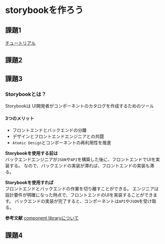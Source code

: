 # storybookを作ろう
## 課題1
[チュートリアル](https://reactjs.org/tutorial/tutorial.html)

## 課題2

## 課題3
### Storybookとは？
Storybookは UI開発者がコンポーネントのカタログを作成するためのツール

#### 3つのメリット
- フロントエンドとバックエンドの分離
- デザインとフロントエンドエンジニアとの共闘
- `Atomic Design`とコンポーネントの再利用性を推進

**Storybookを使用する前は**  
バックエンドエンジニアが`JSON`や`API`を構築した後に、フロントエンドでUIを実装する。
なので、バックエンドの実装が滞れば、フロントエンドの実装も滞る。

**Storybookを使用すれば**  
フロントエンドとバックエンドの作業を切り離すことができる。
エンジニアは設計要件が明確になった時点で、フロントエンドのUIを実装することができます。
バックエンドの実装が完了すると、コンポーネントは`API`や`JSON`を受け取る。


**参考文献**
[component libraryについて](https://wunder.io/wunderpedia/technology/component-library-storybook/)
## 課題4
